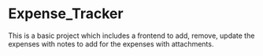 # Expense_Tracker
This is a basic project which includes a frontend to add, remove, update the expenses with notes to add for the expenses with attachments.

